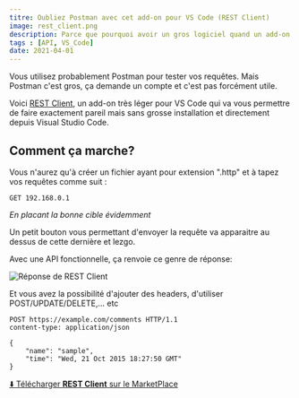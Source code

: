 ```yaml
---
titre: Oubliez Postman avec cet add-on pour VS Code (REST Client) 
image: rest_client.png
description: Parce que pourquoi avoir un gros logiciel quand un add-on fait pareil en plus simple?
tags : [API, VS_Code]
date: 2021-04-01
---
```


Vous utilisez probablement Postman pour tester vos requêtes. Mais Postman c'est gros, ça demande un compte et c'est pas forcément utile.

Voici [REST Client](https://marketplace.visualstudio.com/items?itemName=humao.rest-client), un add-on très léger pour VS Code qui va vous permettre de faire exactement pareil mais sans grosse installation et directement depuis Visual Studio Code.

## Comment ça marche?

Vous n'aurez qu'à créer un fichier ayant pour extension ".http" et à tapez vos requêtes comme suit :

```http
GET 192.168.0.1
```
*En placant la bonne cible évidemment*

Un petit bouton vous permettant d'envoyer la requête va apparaitre au dessus de cette dernière et lezgo.

Avec une API fonctionnelle, ça renvoie ce genre de réponse: 

![Réponse de REST Client](/img/blog/media/rest_client_reponse.png)

Et vous avez la possibilité d'ajouter des headers, d'utiliser POST/UPDATE/DELETE,... etc

```http
POST https://example.com/comments HTTP/1.1
content-type: application/json

{
    "name": "sample",
    "time": "Wed, 21 Oct 2015 18:27:50 GMT"
}
```
[⬇️ Télécharger **REST Client** sur le MarketPlace](https://marketplace.visualstudio.com/items?itemName=humao.rest-client)
